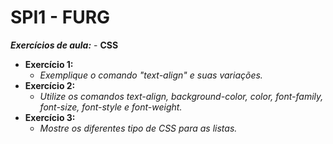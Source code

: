 # SPI1 - FURG 

***Exercícios de aula:*** - **CSS**
- **Exercício 1:**
  - *Exemplique o comando "text-align" e suas variações.*
- **Exercício 2:**
  - *Utilize os comandos text-align, background-color, color, font-family, font-size, font-style e font-weight.*
- **Exercício 3:**
  - *Mostre os diferentes tipo de CSS para as listas.*

